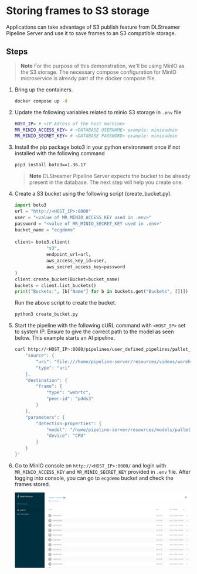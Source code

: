 # Storing frames to S3 storage

Applications can take advantage of S3 publish feature from DLStreamer Pipeline Server and use it to save frames to an S3 compatible storage.

## Steps

> **Note** For the purpose of this demonstration, we'll be using MinIO as the S3 storage. The necessary compose configuration for MinIO microservice is already part of the docker compose file.

1. Bring up the containers.
    ```sh
    docker compose up -d
    ```

2. Update the following variables related to minio S3 storage in `.env` file
    ``` sh
    HOST_IP= # <IP Adress of the host machine>
    MR_MINIO_ACCESS_KEY= # <DATABASE USERNAME> example: minioadmin
    MR_MINIO_SECRET_KEY= # <DATABASE PASSWORD> example: minioadmin
    ```

3. Install the pip package boto3 in your python environment once if not installed with the following command
    ```sh
    pip3 install boto3==1.36.17
    ```
    > **Note** DLStreamer Pipeline Server expects the bucket to be already present in the database. The next step will help you create one.

4. Create a S3 bucket using the following script (create_bucket.py).

   ```python
   import boto3
   url = "http://<HOST_IP>:8000"
   user = "<value of MR_MINIO_ACCESS_KEY used in .env>"
   password = "<value of MR_MINIO_SECRET_KEY used in .env>"
   bucket_name = "ecgdemo"

   client= boto3.client(
               "s3",
               endpoint_url=url,
               aws_access_key_id=user,
               aws_secret_access_key=password
   )
   client.create_bucket(Bucket=bucket_name)
   buckets = client.list_buckets()
   print("Buckets:", [b["Name"] for b in buckets.get("Buckets", [])])
   ```

   Run the above script to create the bucket.
   ```sh
   python3 create_bucket.py
   ```

5. Start the pipeline with the following cURL command  with `<HOST_IP>` set to system IP. Ensure to give the correct path to the model as seen below. This example starts an AI pipeline.

    ```sh
    curl http://<HOST_IP>:8080/pipelines/user_defined_pipelines/pallet_defect_detection_s3write -X POST -H 'Content-Type: application/json' -d '{
        "source": {
            "uri": "file:///home/pipeline-server/resources/videos/warehouse.avi",
            "type": "uri"
        },
        "destination": {
            "frame": {
                "type": "webrtc",
                "peer-id": "pdds3"
            }
        },
        "parameters": {
            "detection-properties": {
                "model": "/home/pipeline-server/resources/models/pallet-defect-detection/deployment/Detection/model/model.xml",
                "device": "CPU"
            }
        }
    }'
    ```

6. Go to MinIO console on `http://<HOST_IP>:8000/` and login with `MR_MINIO_ACCESS_KEY` and `MR_MINIO_SECRET_KEY` provided in `.env` file. After logging into console, you can go to `ecgdemo` bucket and check the frames stored.

   ![S3 minio image storage](./images/s3-minio-storage.png)
